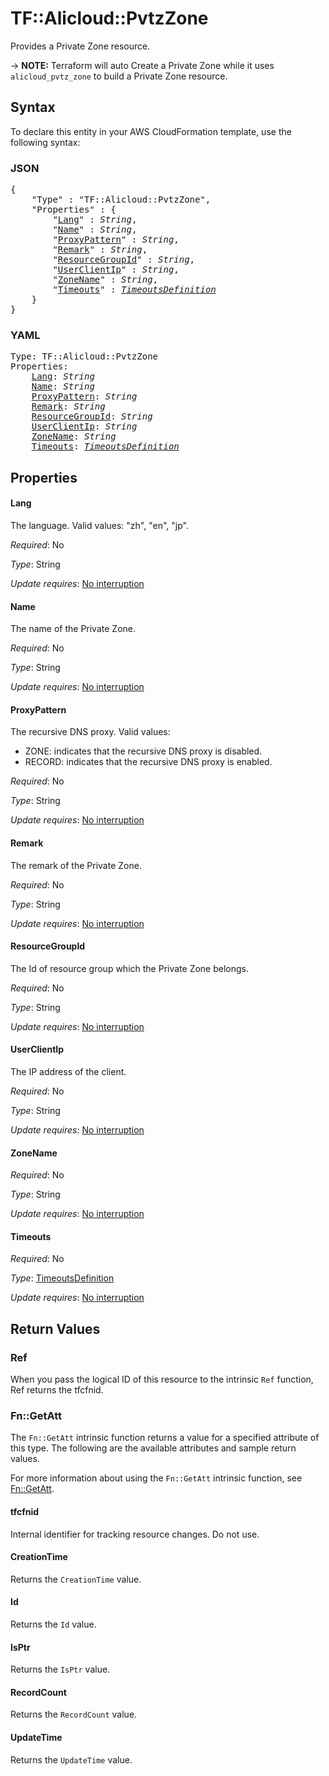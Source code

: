 # TF::Alicloud::PvtzZone

Provides a Private Zone resource.

-> **NOTE:** Terraform will auto Create a Private Zone while it uses `alicloud_pvtz_zone` to build a Private Zone resource.

## Syntax

To declare this entity in your AWS CloudFormation template, use the following syntax:

### JSON

<pre>
{
    "Type" : "TF::Alicloud::PvtzZone",
    "Properties" : {
        "<a href="#lang" title="Lang">Lang</a>" : <i>String</i>,
        "<a href="#name" title="Name">Name</a>" : <i>String</i>,
        "<a href="#proxypattern" title="ProxyPattern">ProxyPattern</a>" : <i>String</i>,
        "<a href="#remark" title="Remark">Remark</a>" : <i>String</i>,
        "<a href="#resourcegroupid" title="ResourceGroupId">ResourceGroupId</a>" : <i>String</i>,
        "<a href="#userclientip" title="UserClientIp">UserClientIp</a>" : <i>String</i>,
        "<a href="#zonename" title="ZoneName">ZoneName</a>" : <i>String</i>,
        "<a href="#timeouts" title="Timeouts">Timeouts</a>" : <i><a href="timeoutsdefinition.md">TimeoutsDefinition</a></i>
    }
}
</pre>

### YAML

<pre>
Type: TF::Alicloud::PvtzZone
Properties:
    <a href="#lang" title="Lang">Lang</a>: <i>String</i>
    <a href="#name" title="Name">Name</a>: <i>String</i>
    <a href="#proxypattern" title="ProxyPattern">ProxyPattern</a>: <i>String</i>
    <a href="#remark" title="Remark">Remark</a>: <i>String</i>
    <a href="#resourcegroupid" title="ResourceGroupId">ResourceGroupId</a>: <i>String</i>
    <a href="#userclientip" title="UserClientIp">UserClientIp</a>: <i>String</i>
    <a href="#zonename" title="ZoneName">ZoneName</a>: <i>String</i>
    <a href="#timeouts" title="Timeouts">Timeouts</a>: <i><a href="timeoutsdefinition.md">TimeoutsDefinition</a></i>
</pre>

## Properties

#### Lang

The language. Valid values: "zh", "en", "jp".

_Required_: No

_Type_: String

_Update requires_: [No interruption](https://docs.aws.amazon.com/AWSCloudFormation/latest/UserGuide/using-cfn-updating-stacks-update-behaviors.html#update-no-interrupt)

#### Name

The name of the Private Zone.

_Required_: No

_Type_: String

_Update requires_: [No interruption](https://docs.aws.amazon.com/AWSCloudFormation/latest/UserGuide/using-cfn-updating-stacks-update-behaviors.html#update-no-interrupt)

#### ProxyPattern

The recursive DNS proxy. Valid values:
- ZONE: indicates that the recursive DNS proxy is disabled.
- RECORD: indicates that the recursive DNS proxy is enabled.

_Required_: No

_Type_: String

_Update requires_: [No interruption](https://docs.aws.amazon.com/AWSCloudFormation/latest/UserGuide/using-cfn-updating-stacks-update-behaviors.html#update-no-interrupt)

#### Remark

The remark of the Private Zone.

_Required_: No

_Type_: String

_Update requires_: [No interruption](https://docs.aws.amazon.com/AWSCloudFormation/latest/UserGuide/using-cfn-updating-stacks-update-behaviors.html#update-no-interrupt)

#### ResourceGroupId

The Id of resource group which the Private Zone belongs.

_Required_: No

_Type_: String

_Update requires_: [No interruption](https://docs.aws.amazon.com/AWSCloudFormation/latest/UserGuide/using-cfn-updating-stacks-update-behaviors.html#update-no-interrupt)

#### UserClientIp

The IP address of the client.

_Required_: No

_Type_: String

_Update requires_: [No interruption](https://docs.aws.amazon.com/AWSCloudFormation/latest/UserGuide/using-cfn-updating-stacks-update-behaviors.html#update-no-interrupt)

#### ZoneName

_Required_: No

_Type_: String

_Update requires_: [No interruption](https://docs.aws.amazon.com/AWSCloudFormation/latest/UserGuide/using-cfn-updating-stacks-update-behaviors.html#update-no-interrupt)

#### Timeouts

_Required_: No

_Type_: <a href="timeoutsdefinition.md">TimeoutsDefinition</a>

_Update requires_: [No interruption](https://docs.aws.amazon.com/AWSCloudFormation/latest/UserGuide/using-cfn-updating-stacks-update-behaviors.html#update-no-interrupt)

## Return Values

### Ref

When you pass the logical ID of this resource to the intrinsic `Ref` function, Ref returns the tfcfnid.

### Fn::GetAtt

The `Fn::GetAtt` intrinsic function returns a value for a specified attribute of this type. The following are the available attributes and sample return values.

For more information about using the `Fn::GetAtt` intrinsic function, see [Fn::GetAtt](https://docs.aws.amazon.com/AWSCloudFormation/latest/UserGuide/intrinsic-function-reference-getatt.html).

#### tfcfnid

Internal identifier for tracking resource changes. Do not use.

#### CreationTime

Returns the <code>CreationTime</code> value.

#### Id

Returns the <code>Id</code> value.

#### IsPtr

Returns the <code>IsPtr</code> value.

#### RecordCount

Returns the <code>RecordCount</code> value.

#### UpdateTime

Returns the <code>UpdateTime</code> value.


